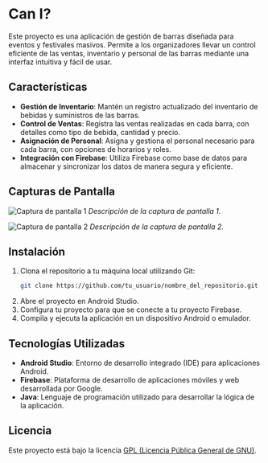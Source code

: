 # Can I?

Este proyecto es una aplicación de gestión de barras diseñada para eventos y festivales masivos. Permite a los organizadores llevar un control eficiente de las ventas, inventario y personal de las barras mediante una interfaz intuitiva y fácil de usar.

## Características

- **Gestión de Inventario**: Mantén un registro actualizado del inventario de bebidas y suministros de las barras.
- **Control de Ventas**: Registra las ventas realizadas en cada barra, con detalles como tipo de bebida, cantidad y precio.
- **Asignación de Personal**: Asigna y gestiona el personal necesario para cada barra, con opciones de horarios y roles.
- **Integración con Firebase**: Utiliza Firebase como base de datos para almacenar y sincronizar los datos de manera segura y eficiente.

## Capturas de Pantalla

![Captura de pantalla 1](screenshots/screenshot1.png)
_Descripción de la captura de pantalla 1._

![Captura de pantalla 2](screenshots/screenshot2.png)
_Descripción de la captura de pantalla 2._

## Instalación

1. Clona el repositorio a tu máquina local utilizando Git:
   ```sh
   git clone https://github.com/tu_usuario/nombre_del_repositorio.git
2. Abre el proyecto en Android Studio.
3. Configura tu proyecto para que se conecte a tu proyecto Firebase.
4. Compila y ejecuta la aplicación en un dispositivo Android o emulador.

## Tecnologías Utilizadas

- **Android Studio**: Entorno de desarrollo integrado (IDE) para aplicaciones Android.
- **Firebase**: Plataforma de desarrollo de aplicaciones móviles y web desarrollada por Google.
- **Java**: Lenguaje de programación utilizado para desarrollar la lógica de la aplicación.

## Licencia

Este proyecto está bajo la licencia [GPL (Licencia Pública General de GNU)](LICENSE).
